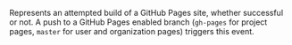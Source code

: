 Represents an attempted build of a GitHub Pages site, whether successful or not. A push to a GitHub Pages enabled branch (`gh-pages` for project pages, `master` for user and organization pages) triggers this event.
